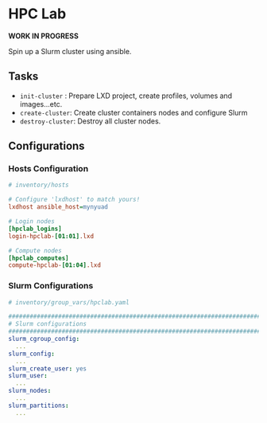 # HPC Lab 
**WORK IN PROGRESS**

Spin up a Slurm cluster using ansible.
 

## Tasks
- `init-cluster` : Prepare LXD project, create profiles, volumes and images...etc.
- `create-cluster`: Create cluster containers nodes and configure Slurm
- `destroy-cluster`: Destroy all cluster nodes.


## Configurations
### Hosts Configuration

```ini
# inventory/hosts

# Configure 'lxdhost' to match yours!
lxdhost ansible_host=mynyuad

# Login nodes
[hpclab_logins]
login-hpclab-[01:01].lxd

# Compute nodes
[hpclab_computes]
compute-hpclab-[01:04].lxd
```


### Slurm Configurations
```yaml
# inventory/group_vars/hpclab.yaml

#######################################################################
# Slurm configurations
#######################################################################
slurm_cgroup_config:
  ...
slurm_config:
  ...
slurm_create_user: yes
slurm_user:
  ...
slurm_nodes:
  ...
slurm_partitions:
  ...
```
